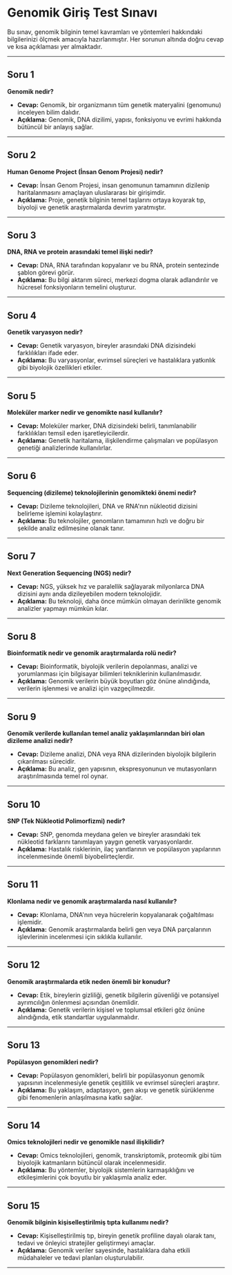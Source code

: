 # Genomik Giriş Test Sınavı

Bu sınav, genomik bilginin temel kavramları ve yöntemleri hakkındaki bilgilerinizi ölçmek amacıyla hazırlanmıştır. Her sorunun altında doğru cevap ve kısa açıklaması yer almaktadır.

---

## Soru 1
**Genomik nedir?**

- **Cevap:** Genomik, bir organizmanın tüm genetik materyalini (genomunu) inceleyen bilim dalıdır.  
- **Açıklama:** Genomik, DNA dizilimi, yapısı, fonksiyonu ve evrimi hakkında bütüncül bir anlayış sağlar.

---

## Soru 2
**Human Genome Project (İnsan Genom Projesi) nedir?**

- **Cevap:** İnsan Genom Projesi, insan genomunun tamamının dizilenip haritalanmasını amaçlayan uluslararası bir girişimdir.  
- **Açıklama:** Proje, genetik bilginin temel taşlarını ortaya koyarak tıp, biyoloji ve genetik araştırmalarda devrim yaratmıştır.

---

## Soru 3
**DNA, RNA ve protein arasındaki temel ilişki nedir?**

- **Cevap:** DNA, RNA tarafından kopyalanır ve bu RNA, protein sentezinde şablon görevi görür.  
- **Açıklama:** Bu bilgi aktarım süreci, merkezi dogma olarak adlandırılır ve hücresel fonksiyonların temelini oluşturur.

---

## Soru 4
**Genetik varyasyon nedir?**

- **Cevap:** Genetik varyasyon, bireyler arasındaki DNA dizisindeki farklılıkları ifade eder.  
- **Açıklama:** Bu varyasyonlar, evrimsel süreçleri ve hastalıklara yatkınlık gibi biyolojik özellikleri etkiler.

---

## Soru 5
**Moleküler marker nedir ve genomikte nasıl kullanılır?**

- **Cevap:** Moleküler marker, DNA dizisindeki belirli, tanımlanabilir farklılıkları temsil eden işaretleyicilerdir.  
- **Açıklama:** Genetik haritalama, ilişkilendirme çalışmaları ve popülasyon genetiği analizlerinde kullanılırlar.

---

## Soru 6
**Sequencing (dizileme) teknolojilerinin genomikteki önemi nedir?**

- **Cevap:** Dizileme teknolojileri, DNA ve RNA'nın nükleotid dizisini belirleme işlemini kolaylaştırır.  
- **Açıklama:** Bu teknolojiler, genomların tamamının hızlı ve doğru bir şekilde analiz edilmesine olanak tanır.

---

## Soru 7
**Next Generation Sequencing (NGS) nedir?**

- **Cevap:** NGS, yüksek hız ve paralellik sağlayarak milyonlarca DNA dizisini aynı anda dizileyebilen modern teknolojidir.  
- **Açıklama:** Bu teknoloji, daha önce mümkün olmayan derinlikte genomik analizler yapmayı mümkün kılar.

---

## Soru 8
**Bioinformatik nedir ve genomik araştırmalarda rolü nedir?**

- **Cevap:** Bioinformatik, biyolojik verilerin depolanması, analizi ve yorumlanması için bilgisayar bilimleri tekniklerinin kullanılmasıdır.  
- **Açıklama:** Genomik verilerin büyük boyutları göz önüne alındığında, verilerin işlenmesi ve analizi için vazgeçilmezdir.

---

## Soru 9
**Genomik verilerde kullanılan temel analiz yaklaşımlarından biri olan dizileme analizi nedir?**

- **Cevap:** Dizileme analizi, DNA veya RNA dizilerinden biyolojik bilgilerin çıkarılması sürecidir.  
- **Açıklama:** Bu analiz, gen yapısının, ekspresyonunun ve mutasyonların araştırılmasında temel rol oynar.

---

## Soru 10
**SNP (Tek Nükleotid Polimorfizmi) nedir?**

- **Cevap:** SNP, genomda meydana gelen ve bireyler arasındaki tek nükleotid farklarını tanımlayan yaygın genetik varyasyonlardır.  
- **Açıklama:** Hastalık risklerinin, ilaç yanıtlarının ve popülasyon yapılarının incelenmesinde önemli biyobelirteçlerdir.

---

## Soru 11
**Klonlama nedir ve genomik araştırmalarda nasıl kullanılır?**

- **Cevap:** Klonlama, DNA'nın veya hücrelerin kopyalanarak çoğaltılması işlemidir.  
- **Açıklama:** Genomik araştırmalarda belirli gen veya DNA parçalarının işlevlerinin incelenmesi için sıklıkla kullanılır.

---

## Soru 12
**Genomik araştırmalarda etik neden önemli bir konudur?**

- **Cevap:** Etik, bireylerin gizliliği, genetik bilgilerin güvenliği ve potansiyel ayrımcılığın önlenmesi açısından önemlidir.  
- **Açıklama:** Genetik verilerin kişisel ve toplumsal etkileri göz önüne alındığında, etik standartlar uygulanmalıdır.

---

## Soru 13
**Popülasyon genomikleri nedir?**

- **Cevap:** Popülasyon genomikleri, belirli bir popülasyonun genomik yapısının incelenmesiyle genetik çeşitlilik ve evrimsel süreçleri araştırır.  
- **Açıklama:** Bu yaklaşım, adaptasyon, gen akışı ve genetik sürüklenme gibi fenomenlerin anlaşılmasına katkı sağlar.

---

## Soru 14
**Omics teknolojileri nedir ve genomikle nasıl ilişkilidir?**

- **Cevap:** Omics teknolojileri, genomik, transkriptomik, proteomik gibi tüm biyolojik katmanların bütüncül olarak incelenmesidir.  
- **Açıklama:** Bu yöntemler, biyolojik sistemlerin karmaşıklığını ve etkileşimlerini çok boyutlu bir yaklaşımla analiz eder.

---

## Soru 15
**Genomik bilginin kişiselleştirilmiş tıpta kullanımı nedir?**

- **Cevap:** Kişiselleştirilmiş tıp, bireyin genetik profiline dayalı olarak tanı, tedavi ve önleyici stratejiler geliştirmeyi amaçlar.  
- **Açıklama:** Genomik veriler sayesinde, hastalıklara daha etkili müdahaleler ve tedavi planları oluşturulabilir.

---
